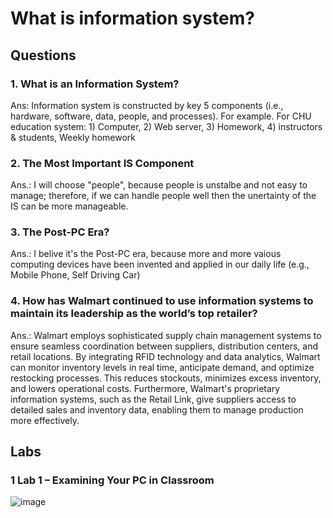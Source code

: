 # What is information system?

## Questions

### 1. What is an Information System?
Ans: Information system is constructed by key 5 components (i.e., hardware, software, data, people, and processes). 
For example. For CHU education system: 1) Computer, 2) Web server, 3) Homework, 4) instructors & students, Weekly homework

### 2. The Most Important IS Component
Ans.: I will choose "people", because people is unstalbe and not easy to manage; therefore, 
if we can handle people well then the unertainty of the IS can be more manageable.

### 3. The Post-PC Era?
Ans.: I belive it's the Post-PC era, because more and more vaious computing devices have been invented and applied in our daily life
(e.g., Mobile Phone, Self Driving Car)

### 4. How has Walmart continued to use information systems to maintain its leadership as the world’s top retailer?
Ans.: Walmart employs sophisticated supply chain management systems to ensure seamless coordination between suppliers, distribution centers, and retail locations. By integrating RFID technology and data analytics, Walmart can monitor inventory levels in real time, anticipate demand, and optimize restocking processes. This reduces stockouts, minimizes excess inventory, and lowers operational costs. Furthermore, Walmart's proprietary information systems, such as the Retail Link, give suppliers access to detailed sales and inventory data, enabling them to manage production more effectively.

## Labs

### 1 Lab 1 – Examining Your PC in Classroom

![image](https://github.com/user-attachments/assets/7f4226df-1499-42db-b849-d21770515433)
